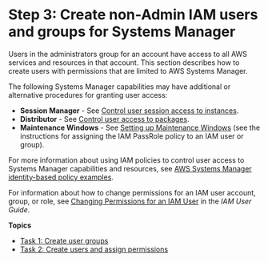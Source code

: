 # Step 3: Create non\-Admin IAM users and groups for Systems Manager<a name="setup-create-iam-user"></a>

Users in the administrators group for an account have access to all AWS services and resources in that account\. This section describes how to create users with permissions that are limited to AWS Systems Manager\.

The following Systems Manager capabilities may have additional or alternative procedures for granting user access:
+ **Session Manager** \- See [Control user session access to instances](session-manager-getting-started-restrict-access.md)\.
+ **Distributor** \- See [Control user access to packages](distributor-getting-started-restrict-access.md)\.
+ **Maintenance Windows** \- See [Setting up Maintenance Windows](sysman-maintenance-permissions.md) \(see the instructions for assigning the IAM PassRole policy to an IAM user or group\)\.

For more information about using IAM policies to control user access to Systems Manager capabilities and resources, see [AWS Systems Manager identity\-based policy examples](security_iam_id-based-policy-examples.md)\.

For information about how to change permissions for an IAM user account, group, or role, see [Changing Permissions for an IAM User](https://docs.aws.amazon.com/IAM/latest/UserGuide/id_users_change-permissions.html) in the *IAM User Guide*\.

**Topics**
+ [Task 1: Create user groups](setup-create-users-nonadmin-groups.md)
+ [Task 2: Create users and assign permissions](setup-create-users-nonadmin-users.md)